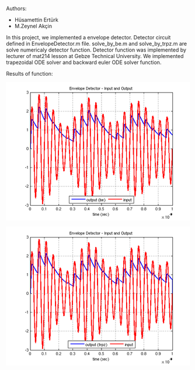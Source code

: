 Authors:
* Hüsamettin Ertürk
* M.Zeynel Akçin

In this project, we implemented a envelope detector. Detector circuit defined in EnvelopeDetector.m file. solve_by_be.m and solve_by_trpz.m are solve numericaly detector function. Detector function was implemented by lecturer of mat214 lesson at Gebze Technical University. We implemented trapezoidal ODE solver and backward euler ODE solver function.

Results of function:

![Backward Euler Result](/1.png)

![Trapezoidal Scheme Result](/2.png)
